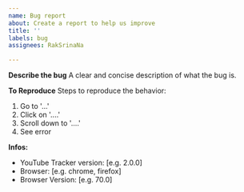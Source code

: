 ```yaml
---
name: Bug report
about: Create a report to help us improve
title: ''
labels: bug
assignees: RakSrinaNa

---
```


**Describe the bug**
A clear and concise description of what the bug is.

**To Reproduce**
Steps to reproduce the behavior:
1. Go to '...'
2. Click on '....'
3. Scroll down to '....'
4. See error

**Infos:**
 - YouTube Tracker version: [e.g. 2.0.0]
 - Browser: [e.g. chrome, firefox]
 - Browser Version: [e.g. 70.0]
